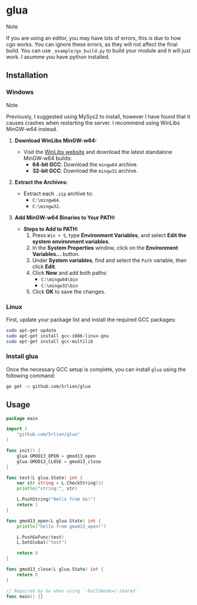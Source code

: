 # glua

> [!NOTE]
> If you are using an editor, you may have lots of errors, this is due to how cgo works. You can ignore these errors, as they will not affect the final build.
> You can use `_example/go_build.py` to build your module and it will just work. I asumme you have python installed.

## Installation

### Windows

> [!NOTE]
> Previously, I suggested using MySys2 to install, however I have found that it causes crashes when restarting the server. I recommend using WinLibs MinGW-w64 instead.

1. **Download WinLibs MinGW-w64:**

   - Visit the [WinLibs website](https://winlibs.com/) and download the latest standalone MinGW-w64 builds:
     - **64-bit GCC**: Download the `mingw64` archive.
     - **32-bit GCC**: Download the `mingw32` archive.

2. **Extract the Archives:**

   - Extract each `.zip` archive to:
     - `C:\mingw64`.
     - `C:\mingw32`.

3. **Add MinGW-w64 Binaries to Your PATH:**

   - **Steps to Add to PATH:**
     1. Press `Win + S`, type **Environment Variables**, and select **Edit the system environment variables**.
     2. In the **System Properties** window, click on the **Environment Variables...** button.
     3. Under **System variables**, find and select the `Path` variable, then click **Edit**.
     4. Click **New** and add both paths:
        - `C:\mingw64\bin`
        - `C:\mingw32\bin`
     5. Click **OK** to save the changes.

### Linux

First, update your package list and install the required GCC packages:

```bash
sudo apt-get update
sudo apt-get install gcc-i686-linux-gnu
sudo apt-get install gcc-multilib
```

### Install glua

Once the necessary GCC setup is complete, you can install `glua` using the following command:

```bash
go get -u github.com/Srlion/glua
```

## Usage

```go
package main

import (
	"github.com/Srlion/glua"
)

func init() {
	glua.GMOD13_OPEN = gmod13_open
	glua.GMOD13_CLOSE = gmod13_close
}

func test(L glua.State) int {
	var str string = L.CheckString(1)
	println("string:", str)

	L.PushString("Hello from Go!")
	return 1
}

func gmod13_open(L glua.State) int {
	println("hello from gmod13_open!")

	L.PushGoFunc(test)
	L.SetGlobal("test")

	return 0
}

func gmod13_close(L glua.State) int {
	return 0
}

// Required by Go when using `-buildmode=c-shared`
func main() {}

```
